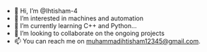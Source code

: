 - 👋 Hi, I’m @Ihtisham-4
- 👀 I’m interested in machines and automation
- 🌱 I’m currently learning  C++ and Python...
- 💞️ I’m looking to collaborate on the ongoing projects
- 📫 You can reach me on muhammadihtisham12345@gmail.com.


<!---
Ihtisham-4/Ihtisham-4 is a ✨ special ✨ repository because its `README.md` (this file) appears on your GitHub profile.
You can click the Preview link to take a look at your changes.
--->
